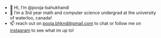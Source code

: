 - 👋 Hi, I’m @pooja-bahukhandi
- 👀 I’m a 3rd year math and computer science undergrad at the university of waterloo, canada!
- 📫 reach out on pooja.bhknd@gmail.com to chat or follow me on [instagram](https://www.instagram.com/yungcheesecakee/) to see what im up to!

<!---
pooja-bahukhandi/pooja-bahukhandi is a ✨ special ✨ repository because its `README.md` (this file) appears on your GitHub profile.
You can click the Preview link to take a look at your changes.
--->
